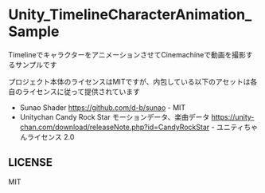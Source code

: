 # Unity_TimelineCharacterAnimation_Sample
TimelineでキャラクターをアニメーションさせてCinemachineで動画を撮影するサンプルです

プロジェクト本体のライセンスはMITですが、内包している以下のアセットは各自のライセンスに従って提供されています

- Sunao Shader https://github.com/d-b/sunao - MIT
- Unitychan Candy Rock Star モーションデータ、楽曲データ https://unity-chan.com/download/releaseNote.php?id=CandyRockStar - ユニティちゃんライセンス 2.0

## LICENSE
MIT
